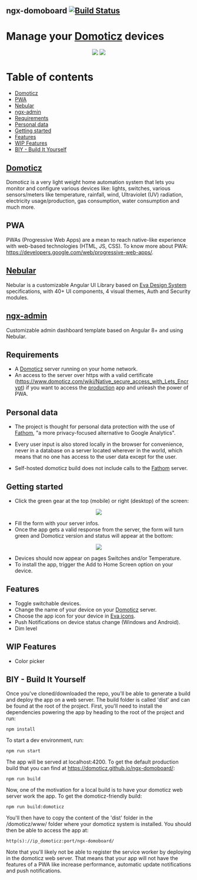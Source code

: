## ngx-domoboard [![Build Status](https://travis-ci.org/domoticz/ngx-domoboard.svg?branch=master)](https://travis-ci.org/domoticz/ngx-domoboard)

# Manage your [Domoticz](https://www.domoticz.com/) devices

<p align="center">
  <img src="https://github.com/domoticz/ngx-domoboard/blob/master/src/assets/images/ScreenND_1.PNG">
  <img src="https://github.com/domoticz/ngx-domoboard/blob/master/src/assets/images/ScreenND_2.PNG">
</p>

# Table of contents

- [Domoticz](#domoticz)
- [PWA](#pwa)
- [Nebular](#nebular)
- [ngx-admin](#ngx-admin)
- [Requirements](#requirements)
- [Personal data](#personal-data)
- [Getting started](#getting-started)
- [Features](#features)
- [WIP Features](#wip-features)
- [BIY - Build It Yourself](#biy---build-it-yourself)

## [Domoticz](https://www.domoticz.com/)

Domoticz is a very light weight home automation system that lets you monitor and configure various devices like: lights, switches, various sensors/meters like temperature, rainfall, wind, Ultraviolet (UV) radiation, electricity usage/production, gas consumption, water consumption and much more.

## PWA

PWAs (Progressive Web Apps) are a mean to reach native-like experience with web-based technologies (HTML, JS, CSS). To know more about PWA: https://developers.google.com/web/progressive-web-apps/.

## [Nebular](https://akveo.github.io/nebular/)

Nebular is a customizable Angular UI Library based on [Eva Design System](https://eva.design/) specifications, with 40+ UI components, 4 visual themes, Auth and Security modules.

## [ngx-admin](https://akveo.github.io/ngx-admin/)

Customizable admin dashboard template based on Angular 8+ and using Nebular.

## Requirements

- A [Domoticz](https://www.domoticz.com/) server running on your home network.
- An access to the server over https with a valid certificate (https://www.domoticz.com/wiki/Native_secure_access_with_Lets_Encrypt) if you want to access the [production](https://domoticz.github.io/ngx-domoboard/) app and unleash the power of PWA.

## Personal data

- The project is thought for personal data protection with the use of [Fathom](https://usefathom.com/), "a more privacy-focused alternative to Google Analytics".

- Every user input is also stored locally in the browser for convenience, never in a database on a server located wherever in the world, which means that no one has access to the user data except for the user.

- Self-hosted domoticz build does not include calls to the [Fathom](https://usefathom.com/) server.

## Getting started

- Click the green gear at the top (mobile) or right (desktop) of the screen:

<p align="center">
  <img src="https://github.com/domoticz/ngx-domoboard/blob/master/src/assets/images/ScreenND_3.PNG">
</p>

- Fill the form with your server infos.
- Once the app gets a valid response from the server, the form will turn green and Domoticz version and status will appear at the bottom:

<p align="center">
  <img src="https://github.com/domoticz/ngx-domoboard/blob/master/src/assets/images/ScreenND_4.png">
</p>

- Devices should now appear on pages Switches and/or Temperature.
- To install the app, trigger the Add to Home Screen option on your device.

## Features

- Toggle switchable devices.
- Change the name of your device on your [Domoticz](https://www.domoticz.com/) server.
- Choose the app icon for your device in [Eva icons](https://akveo.github.io/eva-icons/#/).
- Push Notifications on device status change (Windows and Android).
- Dim level

## WIP Features

- Color picker

## BIY - Build It Yourself

Once you've cloned/downloaded the repo, you'll be able to generate a build and deploy the app on a web server. The build folder is called 'dist' and can be found at the root of the project. First, you'll need to install the dependencies powering the app by heading to the root of the project and run:
````
npm install
````
To start a dev environment, run:
```
npm run start
```
The app will be served at localhost:4200. To get the default production build that you can find at https://domoticz.github.io/ngx-domoboard/:
```
npm run build
```
Now, one of the motivation for a local build is to have your domoticz web server work the app. To get the domoticz-friendly build:
```
npm run build:domoticz
```
You'll then have to copy the content of the 'dist' folder in the /domoticz/www/ folder where your domoticz system is installed. You should then be able to access the app at:
```
http(s)://ip_domoticz:port/ngx-domoboard/
```
Note that you'll likely not be able to register the service worker by deploying in the domoticz web server. That means that your app will not have the features of a PWA like increase performance, automatic update notifications and push notifications.
